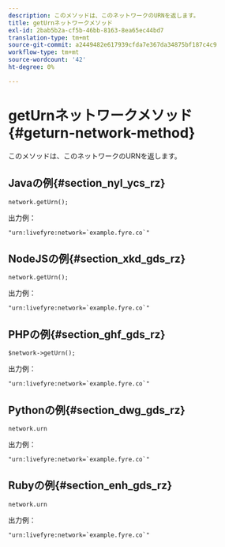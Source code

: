 ```yaml
---
description: このメソッドは、このネットワークのURNを返します。
title: getUrnネットワークメソッド
exl-id: 2bab5b2a-cf5b-46bb-8163-8ea65ec44bd7
translation-type: tm+mt
source-git-commit: a2449482e617939cfda7e367da34875bf187c4c9
workflow-type: tm+mt
source-wordcount: '42'
ht-degree: 0%

---
```


# getUrnネットワークメソッド{#geturn-network-method}

このメソッドは、このネットワークのURNを返します。

## Javaの例{#section_nyl_ycs_rz}

```
network.getUrn(); 
```

出力例：

```
"urn:livefyre:network=`example.fyre.co`" 
```

## NodeJSの例{#section_xkd_gds_rz}

```
network.getUrn(); 
```

出力例：

```
"urn:livefyre:network=`example.fyre.co`" 
```

## PHPの例{#section_ghf_gds_rz}

```
$network->getUrn(); 
```

出力例：

```
"urn:livefyre:network=`example.fyre.co`" 
```

## Pythonの例{#section_dwg_gds_rz}

```
network.urn 
```

出力例：

```
"urn:livefyre:network=`example.fyre.co`" 
```

## Rubyの例{#section_enh_gds_rz}

```
network.urn 
```

出力例：

```
"urn:livefyre:network=`example.fyre.co`" 
```
